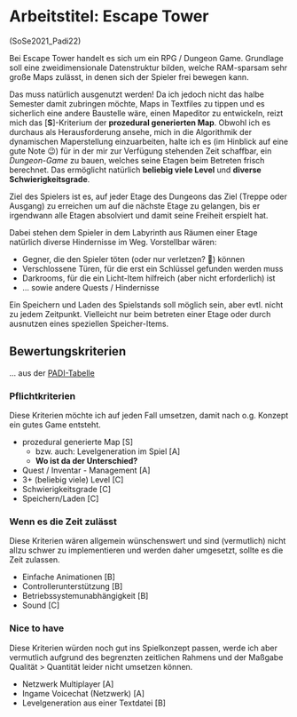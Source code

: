 # Arbeitstitel: Escape Tower
(SoSe2021_Padi22)

Bei Escape Tower handelt es sich um ein RPG / Dungeon Game. Grundlage soll eine zweidimensionale Datenstruktur bilden, welche RAM-sparsam sehr große Maps zulässt, in denen sich der Spieler frei bewegen kann.

Das muss natürlich ausgenutzt werden! Da ich jedoch nicht das halbe Semester damit zubringen möchte, Maps in Textfiles zu tippen und es sicherlich eine andere Baustelle wäre, einen Mapeditor zu entwickeln, reizt mich das [**S**]-Kriterium der **prozedural generierten Map**. Obwohl ich es durchaus als Herausforderung ansehe, mich in die Algorithmik der dynamischen Maperstellung einzuarbeiten, halte ich es (im Hinblick auf eine gute Note :wink:) für in der mir zur Verfügung stehenden Zeit schaffbar, ein *Dungeon-Game* zu bauen, welches seine Etagen beim Betreten frisch berechnet. Das ermöglicht natürlich **beliebig viele Level** und **diverse Schwierigkeitsgrade**.

Ziel des Spielers ist es, auf jeder Etage des Dungeons das Ziel (Treppe oder Ausgang) zu erreichen um auf die nächste Etage zu gelangen, bis er irgendwann alle Etagen absolviert und damit seine Freiheit erspielt hat.

Dabei stehen dem Spieler in dem Labyrinth aus Räumen einer Etage natürlich diverse Hindernisse im Weg. Vorstellbar wären:
- Gegner, die den Spieler töten (oder nur verletzen? :thinking:) können
- Verschlossene Türen, für die erst ein Schlüssel gefunden werden muss
- Darkrooms, für die ein Licht-Item hilfreich (aber nicht erforderlich) ist
- ... sowie andere Quests / Hindernisse

Ein Speichern und Laden des Spielstands soll möglich sein, aber evtl. nicht zu jedem Zeitpunkt. Vielleicht nur beim betreten einer Etage oder durch ausnutzen eines speziellen Speicher-Items.

## Bewertungskriterien
... aus der [PADI-Tabelle](https://graphics.tu-bs.de/teaching/ss21/padi)
### Pflichtkriterien
Diese Kriterien möchte ich auf jeden Fall umsetzen, damit nach o.g. Konzept ein gutes Game entsteht.
- prozedural generierte Map [S]
  - bzw. auch: Levelgeneration im Spiel [A] 
  - **Wo ist da der Unterschied?**
- Quest / Inventar - Management [A]
- 3+ (beliebig viele) Level [C]
- Schwierigkeitsgrade [C]
- Speichern/Laden [C]

### Wenn es die Zeit zulässt
Diese Kriterien wären allgemein wünschenswert und sind (vermutlich) nicht allzu schwer zu implementieren und werden daher umgesetzt, sollte es die Zeit zulassen.
- Einfache Animationen [B]
- Controllerunterstützung [B]
- Betriebssystemunabhängigkeit [B]
- Sound [C]

### Nice to have
Diese Kriterien würden noch gut ins Spielkonzept passen, werde ich aber vermutlich aufgrund des begrenzten zeitlichen Rahmens und der Maßgabe Qualität > Quantität leider nicht umsetzen können.
- Netzwerk Multiplayer [A]
- Ingame Voicechat (Netzwerk) [A]
- Levelgeneration aus einer Textdatei [B]